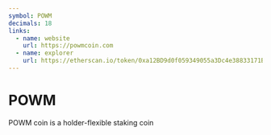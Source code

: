```yaml
---
symbol: POWM
decimals: 18
links:
  - name: website
    url: https://powmcoin.com
  - name: explorer
    url: https://etherscan.io/token/0xa12BD9d0f059349055a3Dc4e38833171B4ad2A35
---
```


# POWM

POWM coin is a holder-flexible staking coin
